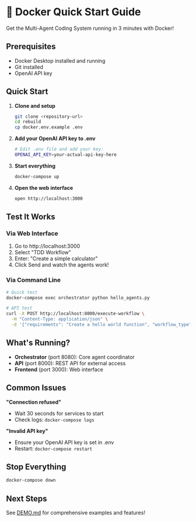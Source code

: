 # 🐳 Docker Quick Start Guide

Get the Multi-Agent Coding System running in 3 minutes with Docker!

## Prerequisites
- Docker Desktop installed and running
- Git installed
- OpenAI API key

## Quick Start

1. **Clone and setup**
   ```bash
   git clone <repository-url>
   cd rebuild
   cp docker.env.example .env
   ```

2. **Add your OpenAI API key to .env**
   ```bash
   # Edit .env file and add your key:
   OPENAI_API_KEY=your-actual-api-key-here
   ```

3. **Start everything**
   ```bash
   docker-compose up
   ```

4. **Open the web interface**
   ```bash
   open http://localhost:3000
   ```

## Test It Works

### Via Web Interface
1. Go to http://localhost:3000
2. Select "TDD Workflow"
3. Enter: "Create a simple calculator"
4. Click Send and watch the agents work!

### Via Command Line
```bash
# Quick test
docker-compose exec orchestrator python hello_agents.py

# API test
curl -X POST http://localhost:8000/execute-workflow \
  -H "Content-Type: application/json" \
  -d '{"requirements": "Create a hello world function", "workflow_type": "full"}'
```

## What's Running?

- **Orchestrator** (port 8080): Core agent coordinator
- **API** (port 8000): REST API for external access
- **Frontend** (port 3000): Web interface

## Common Issues

**"Connection refused"**
- Wait 30 seconds for services to start
- Check logs: `docker-compose logs`

**"Invalid API key"**
- Ensure your OpenAI API key is set in .env
- Restart: `docker-compose restart`

## Stop Everything
```bash
docker-compose down
```

## Next Steps
See [DEMO.md](DEMO.md) for comprehensive examples and features!